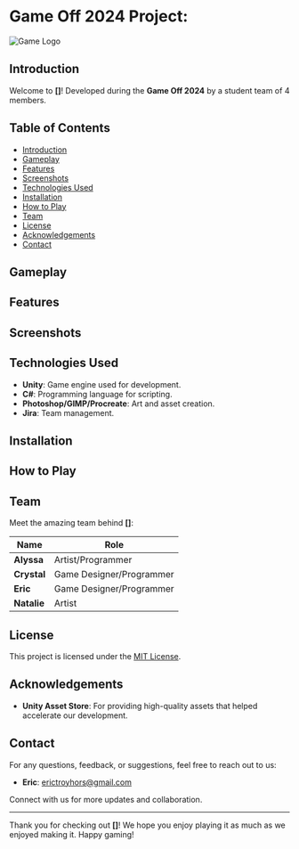 # Game Off 2024 Project: 
![Game Logo](assets/images/logo.png)

## Introduction

Welcome to **[]**! Developed during the **Game Off 2024** by a student team of 4 members.

## Table of Contents

- [Introduction](#-introduction)
- [Gameplay](#-gameplay)
- [Features](#-features)
- [Screenshots](#-screenshots)
- [Technologies Used](#-technologies-used)
- [Installation](#-installation)
- [How to Play](#-how-to-play)
- [Team](#-team)
- [License](#-license)
- [Acknowledgements](#-acknowledgements)
- [Contact](#-contact)

## Gameplay


## Features


## Screenshots


## Technologies Used

- **Unity**: Game engine used for development.
- **C#**: Programming language for scripting.
- **Photoshop/GIMP/Procreate**: Art and asset creation.
- **Jira**: Team management.

## Installation


## How to Play


## Team

Meet the amazing team behind **[]**:

| Name        | Role             | 
|-------------|------------------|
| **Alyssa**   | Artist/Programmer  |
| **Crystal**     | Game Designer/Programmer  |    
| **Eric** | Game Designer/Programmer    | 
| **Natalie**   | Artist           | 


## License

This project is licensed under the [MIT License](LICENSE).

## Acknowledgements

- **Unity Asset Store**: For providing high-quality assets that helped accelerate our development.


## Contact

For any questions, feedback, or suggestions, feel free to reach out to us:

- **Eric**: erictroyhors@gmail.com

Connect with us for more updates and collaboration.

---

Thank you for checking out **[]**! We hope you enjoy playing it as much as we enjoyed making it. Happy gaming! 
